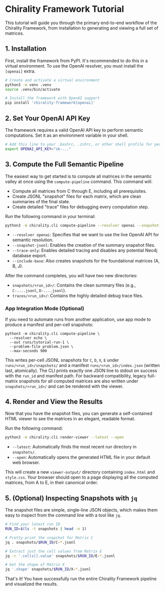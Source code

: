 # Chirality Framework Tutorial

This tutorial will guide you through the primary end-to-end workflow of the Chirality Framework, from installation to generating and viewing a full set of matrices.

## 1. Installation

First, install the framework from PyPI. It's recommended to do this in a virtual environment. To use the OpenAI resolver, you must install the `[openai]` extra.

```bash
# Create and activate a virtual environment
python3 -m venv .venv
source .venv/bin/activate

# Install the framework with OpenAI support
pip install 'chirality-framework[openai]'
```

## 2. Set Your OpenAI API Key

The framework requires a valid OpenAI API key to perform semantic computations. Set it as an environment variable in your shell.

```bash
# Add this line to your .bashrc, .zshrc, or other shell profile for persistence
export OPENAI_API_KEY="sk-..."
```

## 3. Compute the Full Semantic Pipeline

The easiest way to get started is to compute all matrices in the semantic valley at once using the `compute-pipeline` command. This command will:
- Compute all matrices from C through E, including all prerequisites.
- Create JSONL "snapshot" files for each matrix, which are clean summaries of the final state.
- Create detailed "trace" files for debugging every computation step.

Run the following command in your terminal:

```bash
python3 -m chirality.cli compute-pipeline --resolver openai --snapshot-jsonl --trace-only --include-base
```
- `--resolver openai`: Specifies that we want to use the live OpenAI API for semantic resolution.
- `--snapshot-jsonl`: Enables the creation of the summary snapshot files.
- `--trace-only`: Enables detailed tracing and disables any potential Neo4j database export.
- `--include-base`: Also creates snapshots for the foundational matrices (A, B, J).

After the command completes, you will have two new directories:
- `snapshots/<run_id>/`: Contains the clean summary files (e.g., `C-....jsonl`, `D-....jsonl`).
- `traces/<run_id>/`: Contains the highly detailed debug trace files.

### App Integration Mode (Optional)
If you need to automate runs from another application, use app mode to produce a manifest and per-cell snapshots:

```
python3 -m chirality.cli compute-pipeline \
  --resolver echo \
  --out runs/tutorial-run-1 \
  --problem-file problem.json \
  --max-seconds 900
```

This writes per-cell JSONL snapshots for `C`, `D`, `X`, `E` under `runs/<run_id>/snapshots/` and a manifest `runs/<run_id>/index.json` (written last, atomically). The CLI prints exactly one JSON line to stdout on success with the `run_id` and manifest path. For backward compatibility, legacy full-matrix snapshots for all computed matrices are also written under `snapshots/<run_id>/` and can be rendered with the viewer.

## 4. Render and View the Results

Now that you have the snapshot files, you can generate a self-contained HTML viewer to see the matrices in an elegant, readable format.

Run the following command:

```bash
python3 -m chirality.cli render-viewer --latest --open
```
- `--latest`: Automatically finds the most recent run directory in `snapshots/`.
- `--open`: Automatically opens the generated HTML file in your default web browser.

This will create a new `viewer-output/` directory containing `index.html` and `style.css`. Your browser should open to a page displaying all the computed matrices, from A to E, in their canonical order.

## 5. (Optional) Inspecting Snapshots with `jq`

The snapshot files are simple, single-line JSON objects, which makes them easy to inspect from the command line with a tool like `jq`.

```bash
# Find your latest run ID
RUN_ID=$(ls -t snapshots | head -n 1)

# Pretty-print the snapshot for Matrix C
jq . snapshots/$RUN_ID/C-*.jsonl

# Extract just the cell values from Matrix E
jq -r '.cells[].value' snapshots/$RUN_ID/E-*.jsonl

# Get the shape of Matrix X
jq '.shape' snapshots/$RUN_ID/X-*.jsonl
```

That's it! You have successfully run the entire Chirality Framework pipeline and visualized the results.
